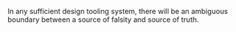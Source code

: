 In any sufficient design tooling system, there will be an ambiguous boundary between a source of falsity and source of truth.
